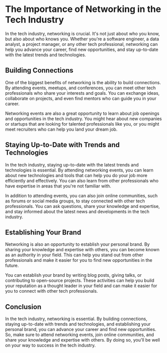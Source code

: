 # The Importance of Networking in the Tech Industry

In the tech industry, networking is crucial. It's not just about who you know, but also about who knows you. Whether you're a software engineer, a data analyst, a project manager, or any other tech professional, networking can help you advance your career, find new opportunities, and stay up-to-date with the latest trends and technologies.

## Building Connections

One of the biggest benefits of networking is the ability to build connections. By attending events, meetups, and conferences, you can meet other tech professionals who share your interests and goals. You can exchange ideas, collaborate on projects, and even find mentors who can guide you in your career.

Networking events are also a great opportunity to learn about job openings and opportunities in the tech industry. You might hear about new companies or startups that are looking for talented professionals like you, or you might meet recruiters who can help you land your dream job.

## Staying Up-to-Date with Trends and Technologies

In the tech industry, staying up-to-date with the latest trends and technologies is essential. By attending networking events, you can learn about new technologies and tools that can help you do your job more efficiently and effectively. You can also learn from other professionals who have expertise in areas that you're not familiar with.

In addition to attending events, you can also join online communities, such as forums or social media groups, to stay connected with other tech professionals. You can ask questions, share your knowledge and expertise, and stay informed about the latest news and developments in the tech industry.

## Establishing Your Brand

Networking is also an opportunity to establish your personal brand. By sharing your knowledge and expertise with others, you can become known as an authority in your field. This can help you stand out from other professionals and make it easier for you to find new opportunities in the future.

You can establish your brand by writing blog posts, giving talks, or contributing to open-source projects. These activities can help you build your reputation as a thought leader in your field and can make it easier for you to connect with other tech professionals.

## Conclusion

In the tech industry, networking is essential. By building connections, staying up-to-date with trends and technologies, and establishing your personal brand, you can advance your career and find new opportunities. So, make sure to attend networking events, join online communities, and share your knowledge and expertise with others. By doing so, you'll be well on your way to success in the tech industry.